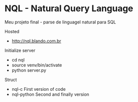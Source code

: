 NQL - Natural Query Language
============

Meu projeto final - parse de linguagel natural para SQL

Hosted
- http://nql.blando.com.br

Initialize server
- cd nql
- source venv/bin/activate
- python server.py



Struct
- nql-c
First version of code
- nql-python
Second and finally version